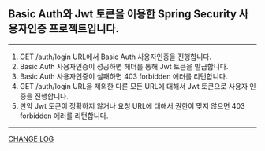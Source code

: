 ## Basic Auth와 Jwt 토큰을 이용한 Spring Security 사용자인증 프로젝트입니다.
---

1. GET /auth/login URL에서 Basic Auth 사용자인증을 진행합니다.
2. Basic Auth 사용자인증이 성공하면 헤더를 통해 Jwt 토큰을 발급합니다.
3. Basic Auth 사용자인증이 실패하면 403 forbidden 에러를 리턴합니다.
4. GET /auth/login URL을 제외한 다른 모든 URL에 대해서 Jwt 토큰으로 사용자 인증을 진행합니다.
5. 만약 Jwt 토큰이 정확하지 않거나 요청 URL에 대해서 권한이 맞지 않으면 403 forbidden 에러를 리턴합니다.

---
[CHANGE LOG](./CHANGELOG.md)